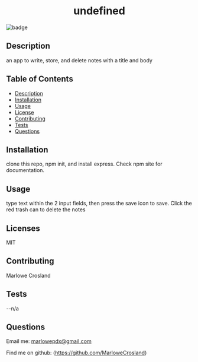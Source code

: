 
<h1 align="center">undefined</h1>

![badge](https://img.shields.io/badge/license-MIT-brightgreen)<br />

## Description
an app to write, store, and delete notes with a title and body

## Table of Contents
- [Description](#description)
- [Installation](#installation)
- [Usage](#usage)
- [License](#license)
- [Contributing](#contributing)
- [Tests](#tests)
- [Questions](#questions)

## Installation
clone this repo, npm init, and install express. Check npm site for documentation.
        
## Usage
type text within the 2 input fields, then press the save icon to save. Click the red trash can to delete the notes

## Licenses
MIT

## Contributing
Marlowe Crosland

## Tests
--n/a

## Questions

Email me: marlowepdx@gmail.com

Find me on github: (https://github.com/MarloweCrosland)
    
